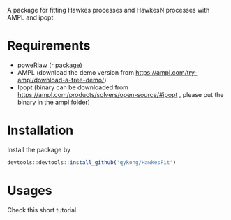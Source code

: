 A package for fitting Hawkes processes and HawkesN processes with AMPL and ipopt.

# Requirements
 - poweRlaw (r package)
 - AMPL (download the demo version from https://ampl.com/try-ampl/download-a-free-demo/)
 - Ipopt (binary can be downloaded from https://ampl.com/products/solvers/open-source/#ipopt , please put the binary in the ampl folder)
 
# Installation
Install the package by
```R
devtools::devtools::install_github('qykong/HawkesFit')
```

# Usages
Check this short tutorial

